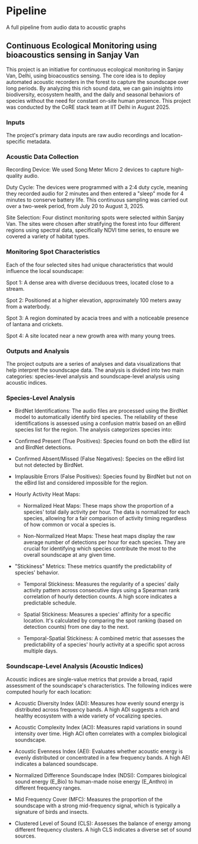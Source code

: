 # Pipeline
A full pipeline from audio data to acoustic graphs


## Continuous Ecological Monitoring using bioacoustics sensing in Sanjay Van

This project is an initiative for continuous ecological monitoring in Sanjay Van, Delhi, using bioacoustics sensing. The core idea is to deploy automated acoustic recorders in the forest to capture the soundscape over long periods. By analyzing this rich sound data, we can gain insights into biodiversity, ecosystem health, and the daily and seasonal behaviors of species without the need for constant on-site human presence. This project was conducted by the CoRE stack team at IIT Delhi in August 2025.

### Inputs
The project's primary data inputs are raw audio recordings and location-specific metadata.

### Acoustic Data Collection

Recording Device: We used Song Meter Micro 2 devices to capture high-quality audio.

Duty Cycle: The devices were programmed with a 2:4 duty cycle, meaning they recorded audio for 2 minutes and then entered a "sleep" mode for 4 minutes to conserve battery life. This continuous sampling was carried out over a two-week period, from July 20 to August 3, 2025.

Site Selection: Four distinct monitoring spots were selected within Sanjay Van. The sites were chosen after stratifying the forest into four different regions using spectral data, specifically NDVI time series, to ensure we covered a variety of habitat types.

### Monitoring Spot Characteristics

Each of the four selected sites had unique characteristics that would influence the local soundscape:

Spot 1: A dense area with diverse deciduous trees, located close to a stream.

Spot 2: Positioned at a higher elevation, approximately 100 meters away from a waterbody.

Spot 3: A region dominated by acacia trees and with a noticeable presence of lantana and crickets.

Spot 4: A site located near a new growth area with many young trees.

### Outputs and Analysis
The project outputs are a series of analyses and data visualizations that help interpret the soundscape data. The analysis is divided into two main categories: species-level analysis and soundscape-level analysis using acoustic indices.

### Species-Level Analysis

- BirdNet Identifications: The audio files are processed using the BirdNet model to automatically identify bird species. The reliability of these identifications is assessed using a confusion matrix based on an eBird species list for the region. The analysis categorizes species into:

- Confirmed Present (True Positives): Species found on both the eBird list and BirdNet detections.

- Confirmed Absent/Missed (False Negatives): Species on the eBird list but not detected by BirdNet.

- Implausible Errors (False Positives): Species found by BirdNet but not on the eBird list and considered impossible for the region.

- Hourly Activity Heat Maps:

  - Normalized Heat Maps: These maps show the proportion of a species' total daily activity per hour. The data is normalized for each species, allowing for a fair comparison of activity timing regardless of how common or vocal a species is.

  - Non-Normalized Heat Maps: These heat maps display the raw average number of detections per hour for each species. They are crucial for identifying which species contribute the most to the overall soundscape at any given time.

- "Stickiness" Metrics: These metrics quantify the predictability of species' behavior.

  - Temporal Stickiness: Measures the regularity of a species' daily activity pattern across consecutive days using a Spearman rank correlation of hourly detection counts. A high score indicates a predictable schedule.

  - Spatial Stickiness: Measures a species' affinity for a specific location. It's calculated by comparing the spot ranking (based on detection counts) from one day to the next.

  - Temporal-Spatial Stickiness: A combined metric that assesses the predictability of a species' hourly activity at a specific spot across multiple days.

### Soundscape-Level Analysis (Acoustic Indices)

Acoustic indices are single-value metrics that provide a broad, rapid assessment of the soundscape's characteristics. The following indices were computed hourly for each location:

- Acoustic Diversity Index (ADI): Measures how evenly sound energy is distributed across frequency bands. A high ADI suggests a rich and healthy ecosystem with a wide variety of vocalizing species.
- Acoustic Complexity Index (ACI): Measures rapid variations in sound intensity over time. High ACI often correlates with a complex biological soundscape.
- Acoustic Evenness Index (AEI): Evaluates whether acoustic energy is evenly distributed or concentrated in a few frequency bands. A high AEI indicates a balanced soundscape.
 
- Normalized Difference Soundscape Index (NDSI): Compares biological sound energy (E_Bio) to human-made noise energy (E_Anthro) in different frequency ranges.

- Mid Frequency Cover (MFC): Measures the proportion of the soundscape with a strong mid-frequency signal, which is typically a signature of birds and insects.

- Clustered Level of Sound (CLS): Assesses the balance of energy among different frequency clusters. A high CLS indicates a diverse set of sound sources.
